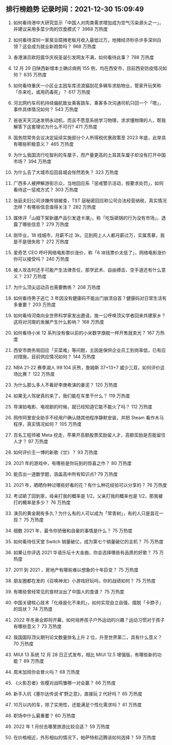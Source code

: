 
## 排行榜趋势 记录时间：2021-12-30 15:09:49
  
  1. 如何看待港中大研究显示「中国人对肉类需求增加成为空气污染源头之一」，并建议采用多菜少肉的饮食模式？ 3968 万热度
    
  2. 如何看待深圳一家臭豆腐摊老板月收入最低过万，地摊经济秒杀许多深圳白领？这会成为就业新趋势吗？ 968 万热度
    
  3. 香港演员欧阳震华庆祝圣诞引发网友不满，如何看待此事？ 798 万热度
    
  4. 12 月 29 日陕西新增本土确诊病例 155 例，均在西安市，目前西安防疫情况如何？ 635 万热度
    
  5. 如何看待重庆一小区业主因车库流浪猫刮花多辆车求助物业，管家开玩笑称「杀来吃，或用药毒死」？ 617 万热度
    
  6. 河北网约车司机持续偏航致女乘客跳车，乘客多次沟通司机只回一个「嗯」，事件具体情况如何？ 543 万热度
    
  7. 爸爸天天沉迷发明永动机，而且不愿意系统学习物理，求求懂物理的人，帮我解答下这套理论为什么不可行? 471 万热度
    
  8. 国务院常务会议决定延续实施部分个人所得税优惠政策至 2023 年底，此举具有哪些积极意义？ 465 万热度
    
  9. 为什么我国流行吃智利的车厘子，而产量更高的土耳其车厘子却没有打开中国市场？ 394 万热度
    
  10. 为什么去了大城市后回县城会怅然若失？ 323 万热度
    
  11. 广西多人被押解游街示众，当地回应系「惩戒警示活动，按要求处罚」，如何看待这一惩戒方式？ 303 万热度
    
  12. 张庭夫妇公司涉嫌传销被查，TST 庭秘密回应称公司合法经营纳税，真实情况怎样？有哪些信息值得关注？ 282 万热度
    
  13. 媒体评「山姆下架新疆产品引发退卡潮」，称「吃饭砸锅的行为没有市场」，透露了哪些信息？ 279 万热度
    
  14. 刚毕业，18 线城市，月薪不过 3k，见到网上人人都月薪过万，实属羡慕，我是不是很失败？ 272 万热度
    
  15. 爱奇艺 CEO 呼吁网络电影票价涨价，称「6 块钱票价太低了」，网络电影涨价你可以接受吗？ 240 万热度
    
  16. 被人攻击时还手可能产生法律责任，那学武术、自由搏击、空手道还有什么意义？ 237 万热度
    
  17. 为什么顶尖运动员也需要教练？ 208 万热度
    
  18. 如何看待男子逃亡 3 年因没有健康码不能出门崩溃自首？健康码对日常生活有多重要？ 203 万热度
    
  19. 如何看待河南向全世界科学家发出邀请，施一公呼唤顶尖学者回来共建家乡？这将对河南的发展产生什么影响？ 168 万热度
    
  20. 如何看待小米 12 系列没有像以前的小米数字旗舰一样开售就卖光？ 167 万热度
    
  21. 西安市商务局回应「买菜难」等问题，主因是保供企业员工到岗率低，已有应对措施，目前供应情况如何？ 144 万热度
    
  22. NBA 21-22 赛季湖人 99:104 灰熊，詹姆斯 37+13+7 威少三双，如何评价这场比赛？ 122 万热度
    
  23. 为什么那么多人不看好李庚希演的姜泥？ 120 万热度
    
  24. 如果无人驾驶真的来了，我们能在车里干什么？ 119 万热度
    
  25. 导演拍电影、电视剧的时候，就已经知道它能不能火了吗？ 112 万热度
    
  26. 网传阿里安全助手不经用户确认随其他程序静默安装，并把 Steam 看作木马程序，真实情况如何？ 105 万热度
    
  27. 百名工程师被 Meta 挖走，苹果开高额股票奖励留人才，高额奖励是否能留住人才？ 97 万热度
    
  28. 如何评价王一博的新歌《廿》？ 93 万热度
    
  29. 2021 年的游戏中，有哪些是你玩到的惊喜之作？ 80 万热度
    
  30. 能否出一道数学题，涵盖高中所有知识点? 79 万热度
    
  31. 2021 年，晒晒你种过哪些好看的花？有什么种花经验可以分享的？ 76 万热度
    
  32. 考试砸了回到家，母亲打我的概率是 1/2，父亲打我的概率也是 1/2，那我被打的概率是多少？ 76 万热度
    
  33. 演员的黄金期有多久？为什么有的人可以成为「常青树」，有的人只是昙花一现？ 75 万热度
    
  34. 细数 2021 年，最令你骄傲和自豪的事情是什么？ 75 万热度
    
  35. 如何看待任天堂 Switch 销量破亿，成为第七个销量破亿的主机？ 75 万热度
    
  36. 如果让你评选 2021 华语乐坛十大金曲，你会选择哪些有品质的好歌？ 75 万热度
    
  37. 2011 到 2021 ，房地产有哪些难以想象的十年巨变？ 75 万热度
    
  38. 朋友圈都在发的《召唤神龙》小游戏好玩吗，你的战绩如何？ 75 万热度
    
  39. 有哪些曾经常见的食材淡出了中国人的食谱？ 75 万热度
    
  40. 中国关键核心技术「化缘是化不来的」，如何实现自立自强，摆脱「卡脖子」的现状？ 74 万热度
    
  41. 2022 年冬奥会即将开幕，如何培养孩子户外运动的兴趣？运动习惯对于孩子有哪些意义？ 73 万热度
    
  42. 我国国际顶尖期刊论文数量排名上升 2 位，升至世界第二，具有什么意义？ 70 万热度
    
  43. MIUI 13 系统 12 月 28 日正式发布，相比 MIUI 12.5 增强版，有哪些新的功能？ 69 万热度
    
  44. 周末加班你会冒火吗？ 68 万热度
    
  45. 《火影忍者》佐樱对战鸣雏哪一对会赢？ 66 万热度
    
  46. 新手入坑《塞尔达传说·旷野之息》，直接玩 2 代好吗？ 65 万热度
    
  47. 10万以内的车，除了实用性，还能满足个性化需求吗？ 61 万热度
    
  48. 职场中什么最重要？ 60 万热度
    
  49. 2022 年 1 月份去哪里旅游比较合适？ 59 万热度
    
  50. 在价格相近，外形相似的情况下，帕萨特和迈腾该如何选择？ 59 万热度
    